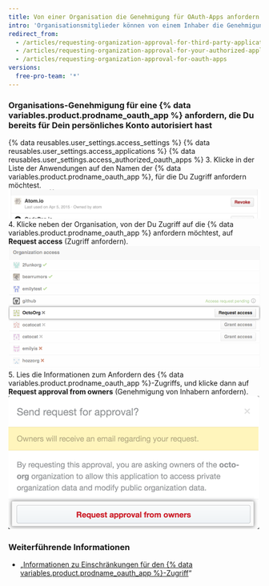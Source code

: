 ```yaml
---
title: Von einer Organisation die Genehmigung für OAuth-Apps anfordern
intro: 'Organisationsmitglieder können von einem Inhaber die Genehmigung für den Zugriff auf Organisationsressourcen für {% data variables.product.prodname_oauth_app %}s anfordern.'
redirect_from:
  - /articles/requesting-organization-approval-for-third-party-applications/
  - /articles/requesting-organization-approval-for-your-authorized-applications/
  - /articles/requesting-organization-approval-for-oauth-apps
versions:
  free-pro-team: '*'
---
```


### Organisations-Genehmigung für eine {% data variables.product.prodname_oauth_app %} anfordern, die Du bereits für Dein persönliches Konto autorisiert hast

{% data reusables.user_settings.access_settings %}
{% data reusables.user_settings.access_applications %}
{% data reusables.user_settings.access_authorized_oauth_apps %}
3. Klicke in der Liste der Anwendungen auf den Namen der {% data variables.product.prodname_oauth_app %}, für die Du Zugriff anfordern möchtest. ![Schaltfläche „View application" (Anzeigen der Anwendung)](/assets/images/help/settings/settings-third-party-view-app.png)
4. Klicke neben der Organisation, von der Du Zugriff auf die {% data variables.product.prodname_oauth_app %} anfordern möchtest, auf **Request access** (Zugriff anfordern). ![Schaltfläche „Request access" (Anfordern des Zugriffs)](/assets/images/help/settings/settings-third-party-request-access.png)
5. Lies die Informationen zum Anfordern des {% data variables.product.prodname_oauth_app %}-Zugriffs, und klicke dann auf **Request approval from owners** (Genehmigung von Inhabern anfordern). ![Schaltfläche „Request approval" (Beantragen der Genehmigung)](/assets/images/help/settings/oauth-access-request-approval.png)

### Weiterführende Informationen

- „[Informationen zu Einschränkungen für den {% data variables.product.prodname_oauth_app %}-Zugriff](/articles/about-oauth-app-access-restrictions)“
